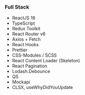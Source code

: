### Full Stack
- ReactJS 18
- TypeScript
- Redux Toolkit 
- React Router v6 
- Axios + Fetch 
- React Hooks 
- Prettier 
- CSS-Modules / SCSS 
- React Content Loader (Skeleton)
- React Pagination 
- Lodash.Debounce
- QS
- Mockapi
- CLSX, useWhyDidYouUpdate
